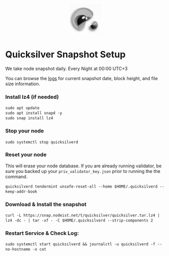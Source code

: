 <p align="center">
  <img height="100" height="auto" src="https://raw.githubusercontent.com/Nodeist/Kurulumlar/main/logos/quicksilver.png">
</p>



# Quicksilver Snapshot Setup
We take node snapshot daily.
Every Night at 00:00 UTC+3

You can browse the [logs](https://snap.nodeist.net/t/quicksilver/log.txt) for current snapshot date, block height, and file size information.

### Install lz4 (if needed)
```
sudo apt update
sudo apt install snapd -y
sudo snap install lz4
```

### Stop your node
```
sudo systemctl stop quicksilverd
```

### Reset your node
This will erase your node database. If you are already running validator, be sure you backed up your `priv_validator_key.json` prior to running the the command.

```
quicksilverd tendermint unsafe-reset-all --home $HOME/.quicksilverd --keep-addr-book
```

### Download & Install the snapshot
```
curl -L https://snap.nodeist.net/t/quicksilver/quicksilver.tar.lz4 | lz4 -dc - | tar -xf - -C $HOME/.quicksilverd --strip-components 2
```

### Restart Service & Check Log:
```
sudo systemctl start quicksilverd && journalctl -u quicksilverd -f --no-hostname -o cat
```
